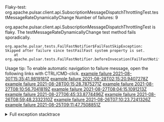         
Flaky-test: org.apache.pulsar.client.api.SubscriptionMessageDispatchThrottlingTest.testMessageRateDynamicallyChange
Number of failures: 9

org.apache.pulsar.client.api.SubscriptionMessageDispatchThrottlingTest is flaky. The testMessageRateDynamicallyChange test method fails sporadically.

```
org.apache.pulsar.tests.FailFastNotifier$FailFastSkipException: Skipped after failure since testFailFast system property is set.
	at org.apache.pulsar.tests.FailFastNotifier.beforeInvocation(FailFastNotifier.java:88)

```

Usage tip: To enable automatic navigation to failure message, open the following links with CTRL/CMD-click.
[example failure 2021-08-30T15:35:41.9819181Z](https://github.com/apache/pulsar/runs/3463119398?check_suite_focus=true#step:9:3563)
[example failure 2021-08-28T02:15:20.9407278Z](https://github.com/apache/pulsar/runs/3448473880?check_suite_focus=true#step:9:2560)
[example failure 2021-08-28T00:15:28.7875271Z](https://github.com/apache/pulsar/runs/3447917315?check_suite_focus=true#step:9:1928)
[example failure 2021-08-27T08:10:56.7041819Z](https://github.com/apache/pulsar/runs/3440980370?check_suite_focus=true#step:9:2627)
[example failure 2021-08-27T08:04:15.1091213Z](https://github.com/apache/pulsar/runs/3440855241?check_suite_focus=true#step:9:2552)
[example failure 2021-08-27T06:45:33.8774496Z](https://github.com/apache/pulsar/runs/3440411158?check_suite_focus=true#step:9:2553)
[example failure 2021-08-26T08:59:48.2332310Z](https://github.com/apache/pulsar/runs/3430539961?check_suite_focus=true#step:9:3262)
[example failure 2021-08-26T07:10:23.7241326Z](https://github.com/apache/pulsar/runs/3429892136?check_suite_focus=true#step:9:2614)
[example failure 2021-08-25T09:11:47.7508851Z](https://github.com/apache/pulsar/runs/3420085427?check_suite_focus=true#step:10:2520)


<details>
<summary>Full exception stacktrace</summary>
<code><pre>
org.apache.pulsar.tests.FailFastNotifier$FailFastSkipException: Skipped after failure since testFailFast system property is set.
	at org.apache.pulsar.tests.FailFastNotifier.beforeInvocation(FailFastNotifier.java:88)

</pre></code>
</details>

